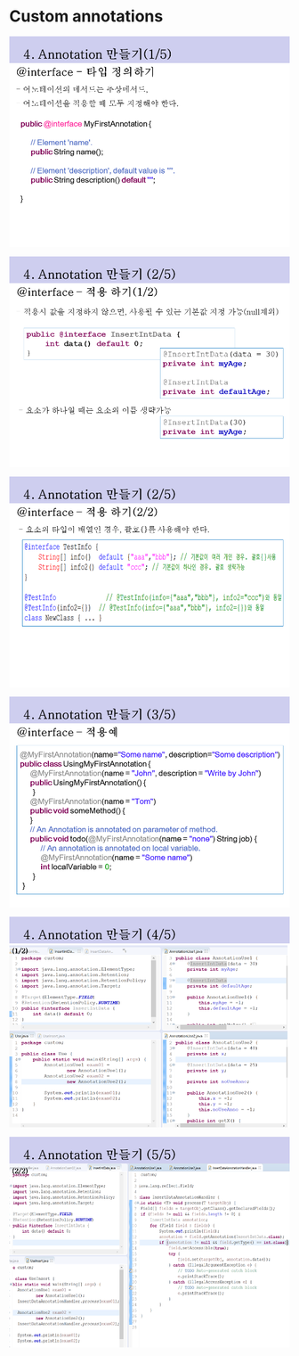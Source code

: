 # Custom annotations

![](../.gitbook/assets/18.PNG)

![](../.gitbook/assets/19.PNG)

![](../.gitbook/assets/20.PNG)

![](../.gitbook/assets/21.PNG)

![](../.gitbook/assets/22.PNG)

![](../.gitbook/assets/23.PNG)

